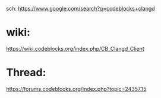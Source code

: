 sch: https://www.google.com/search?q=codeblocks+clangd

# wiki:
https://wiki.codeblocks.org/index.php/CB_Clangd_Client

# Thread:
https://forums.codeblocks.org/index.php?topic=24357.15
